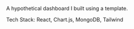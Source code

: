 A hypothetical dashboard I built using a template.

Tech Stack: React, Chart.js, MongoDB, Tailwind 
